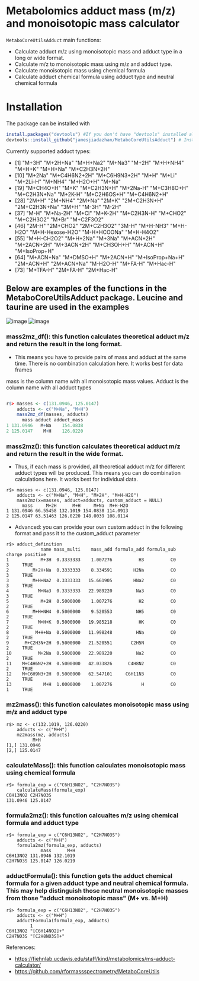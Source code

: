 # Metabolomics adduct mass (m/z) and monoisotopic mass calculator

`MetaboCoreUtilsAdduct` main functions:
- Calculate adduct m/z using monoisotopic mass and adduct type in a long or wide format.
- Calculate m/z to monoisotopic mass using m/z and adduct type.
- Calculate monoisotopic mass using chemical formula
- Calculate adduct chemical formula using adduct type and neutral chemical formula


# Installation

The package can be installed with

```r
install.packages("devtools") #If you don't have "devtools" installed already
devtools::install_github("jamesjiadazhan/MetaboCoreUtilsAdduct") # Install the package from GitHub
```



Currently supported adduct types:
- [1] "M+3H"           "M+2H+Na"        "M+H+Na2"        "M+Na3"          "M+2H"           "M+H+NH4"        "M+H+K"          "M+H+Na"         "M+C2H3N+2H"    
- [10] "M+2Na"          "M+C4H6N2+2H"    "M+C6H9N3+2H"    "M+H"            "M+Li"           "M+2Li-H"        "M+NH4"          "M+H2O+H"        "M+Na"          
- [19] "M+CH4O+H"       "M+K"            "M+C2H3N+H"      "M+2Na-H"        "M+C3H8O+H"      "M+C2H3N+Na"     "M+2K-H"         "M+C2H6OS+H"     "M+C4H6N2+H"    
- [28] "2M+H"           "2M+NH4"         "2M+Na"          "2M+K"           "2M+C2H3N+H"     "2M+C2H3N+Na"    "3M+H"           "M-3H"           "M-2H"          
- [37] "M-H"            "M+Na-2H"        "M+Cl"           "M+K-2H"         "M+C2H3N-H"      "M+CHO2"         "M+C2H3O2"       "M+Br"           "M+C2F3O2"      
- [46] "2M-H"           "2M+CHO2"        "2M+C2H3O2"      "3M-H"           "M+H-NH3"        "M+H-H2O"        "M+H-Hexose-H2O" "M-H+HCOONa"     "M+H-H4O2"      
- [55] "M+H-CH2O2"      "M+H+2Na"        "M+3Na"          "M+ACN+2H"       "M+2ACN+2H"      "M+3ACN+2H"      "M+CH3OH+H"      "M+ACN+H"        "M+IsoProp+H"   
- [64] "M+ACN+Na"       "M+DMSO+H"       "M+2ACN+H"       "M+IsoProp+Na+H" "2M+ACN+H"       "2M+ACN+Na"      "M-H2O-H"        "M+FA-H"         "M+Hac-H"       
- [73] "M+TFA-H"        "2M+FA-H"        "2M+Hac-H"


## Below are examples of the functions in the MetaboCoreUtilsAdduct package. Leucine and taurine are used in the examples
![image](https://github.com/jamesjiadazhan/MetaboCoreUtilsAdduct/assets/108076575/0cc99bee-8796-4361-8254-351648d2b72d)
![image](https://github.com/jamesjiadazhan/MetaboCoreUtilsAdduct/assets/108076575/8c15e33e-0bc3-41c0-94bc-8dd8bbf4d3a2)



### mass2mz_df(): this function calculates theoretical adduct m/z and return the result in the long format. 
- This means you have to provide pairs of mass and adduct at the same time. There is no combination calculation here. It works best for data frames

mass is the column name with all monoisotopic mass values.
Adduct is the column name with all adduct types

```r

r$> masses <- c(131.0946, 125.0147)
    adducts <- c("M+Na", "M+H")
    mass2mz_df(masses, adducts)
      mass adduct adduct_mass
1 131.0946   M+Na    154.0838
2 125.0147    M+H    126.0220

```

### mass2mz(): this function calculates theoretical adduct m/z and return the result in the wide format. 
- Thus, if each mass is provided, all theoretical adduct m/z for different adduct types will be produced. This means you can do combination calculations here. It works best for individual data.
```
r$> masses <- c(131.0946, 125.0147)
    adducts <- c("M+Na", "M+H", "M+2H", "M+H-H2O")
    mass2mz(x=masses, adduct=adducts, custom_adduct = NULL)
      mass     M+2H      M+H     M+Na  M+H-H2O
1 131.0946 66.55458 132.1019 154.0838 114.0913
2 125.0147 63.51463 126.0220 148.0039 108.0114
```

- Advanced: you can provide your own custom adduct in the following format and pass it to the custom_adduct parameter
```
r$> adduct_definition
             name mass_multi    mass_add formula_add formula_sub charge positive
1            M+3H  0.3333333    1.007276          H3          C0      3     TRUE
2         M+2H+Na  0.3333333    8.334591        H2Na          C0      3     TRUE
3         M+H+Na2  0.3333333   15.661905        HNa2          C0      3     TRUE
4           M+Na3  0.3333333   22.989220         Na3          C0      3     TRUE
5            M+2H  0.5000000    1.007276          H2          C0      2     TRUE
6         M+H+NH4  0.5000000    9.520553         NH5          C0      2     TRUE
7           M+H+K  0.5000000   19.985218          HK          C0      2     TRUE
8          M+H+Na  0.5000000   11.998248         HNa          C0      2     TRUE
9      M+C2H3N+2H  0.5000000   21.520551       C2H5N          C0      2     TRUE
10          M+2Na  0.5000000   22.989220         Na2          C0      2     TRUE
11    M+C4H6N2+2H  0.5000000   42.033826      C4H8N2          C0      2     TRUE
12    M+C6H9N3+2H  0.5000000   62.547101     C6H11N3          C0      2     TRUE
13            M+H  1.0000000    1.007276           H          C0      1     TRUE
```


### mz2mass(): this function calculates monoisotopic mass using m/z and adduct type
```
r$> mz <- c(132.1019, 126.0220)
    adducts <- c("M+H")
    mz2mass(mz, adducts)
          M+H
[1,] 131.0946
[2,] 125.0147
```

### calculateMass(): this function calculates monoisotopic mass using chemical formula
```
r$> formula_exp = c("C6H13NO2", "C2H7NO3S")
    calculateMass(formula_exp)
C6H13NO2 C2H7NO3S 
131.0946 125.0147 
```

### formula2mz(): this function calcualtes m/z using chemical formula and adduct type
```
r$> formula_exp = c("C6H13NO2", "C2H7NO3S")
    adducts <- c("M+H")
    formula2mz(formula_exp, adducts)
             mass      M+H
C6H13NO2 131.0946 132.1019
C2H7NO3S 125.0147 126.0219
```

### adductFormula(): this function gets the adduct chemical formula for a given adduct type and neutral chemical formula. This may help distinguish those neutral monoisotopic masses from those "adduct monoisotopic mass" (M+ vs. M+H)
```
r$> formula_exp = c("C6H13NO2", "C2H7NO3S")
    adducts <- c("M+H")
    adductFormula(formula_exp, adducts)
         1            
C6H13NO2 "[C6H14NO2]+"
C2H7NO3S "[C2H8NO3S]+"
```


References:
- https://fiehnlab.ucdavis.edu/staff/kind/metabolomics/ms-adduct-calculator/
- https://github.com/rformassspectrometry/MetaboCoreUtils
